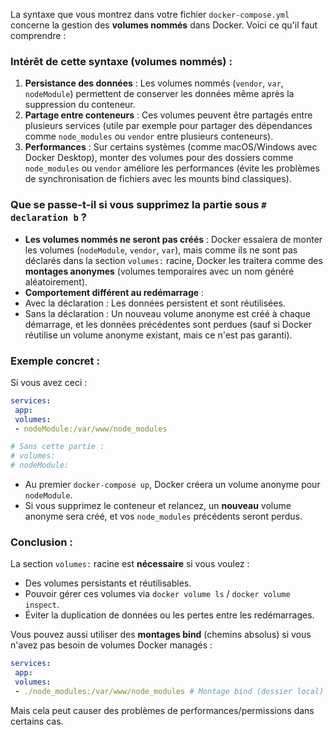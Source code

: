 La syntaxe que vous montrez dans votre fichier `docker-compose.yml` concerne la gestion des **volumes nommés** dans Docker. Voici ce qu'il faut comprendre :

### Intérêt de cette syntaxe (volumes nommés) :
1. **Persistance des données** : Les volumes nommés (`vendor`, `var`, `nodeModule`) permettent de conserver les données même après la suppression du conteneur.
2. **Partage entre conteneurs** : Ces volumes peuvent être partagés entre plusieurs services (utile par exemple pour partager des dépendances comme `node_modules` ou `vendor` entre plusieurs conteneurs).
3. **Performances** : Sur certains systèmes (comme macOS/Windows avec Docker Desktop), monter des volumes pour des dossiers comme `node_modules` ou `vendor` améliore les performances (évite les problèmes de synchronisation de fichiers avec les mounts bind classiques).

### Que se passe-t-il si vous supprimez la partie sous `# declaration b` ?
- **Les volumes nommés ne seront pas créés** : Docker essaiera de monter les volumes (`nodeModule`, `vendor`, `var`), mais comme ils ne sont pas déclarés dans la section `volumes:` racine, Docker les traitera comme des **montages anonymes** (volumes temporaires avec un nom généré aléatoirement).
- **Comportement différent au redémarrage** : 
 - Avec la déclaration : Les données persistent et sont réutilisées.
 - Sans la déclaration : Un nouveau volume anonyme est créé à chaque démarrage, et les données précédentes sont perdues (sauf si Docker réutilise un volume anonyme existant, mais ce n'est pas garanti).

### Exemple concret :
Si vous avez ceci :
```yaml
services:
 app:
 volumes:
 - nodeModule:/var/www/node_modules

# Sans cette partie :
# volumes:
# nodeModule:
```
- Au premier `docker-compose up`, Docker créera un volume anonyme pour `nodeModule`.
- Si vous supprimez le conteneur et relancez, un **nouveau** volume anonyme sera créé, et vos `node_modules` précédents seront perdus.

### Conclusion :
La section `volumes:` racine est **nécessaire** si vous voulez :
- Des volumes persistants et réutilisables.
- Pouvoir gérer ces volumes via `docker volume ls` / `docker volume inspect`.
- Éviter la duplication de données ou les pertes entre les redémarrages.

Vous pouvez aussi utiliser des **montages bind** (chemins absolus) si vous n'avez pas besoin de volumes Docker managés :
```yaml
services:
 app:
 volumes:
 - ./node_modules:/var/www/node_modules # Montage bind (dossier local)
```
Mais cela peut causer des problèmes de performances/permissions dans certains cas.